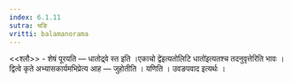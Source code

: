 ```yaml
---
index: 6.1.11
sutra: चङि
vritti: balamanorama
---
```


<<श्लौ>> - शेषं पूरयति — धातोद्र्वे स्त इति ।एकाचो द्वे॑इत्यतोलिटि धातो॑इत्यतश्च तदनुवृत्तेरिति भावः । द्वित्वे कृते अभ्यासकार्यमभिप्रेत्य आह — जुहोतीति । यणिति । उवङपवाद इत्यर्थः ।